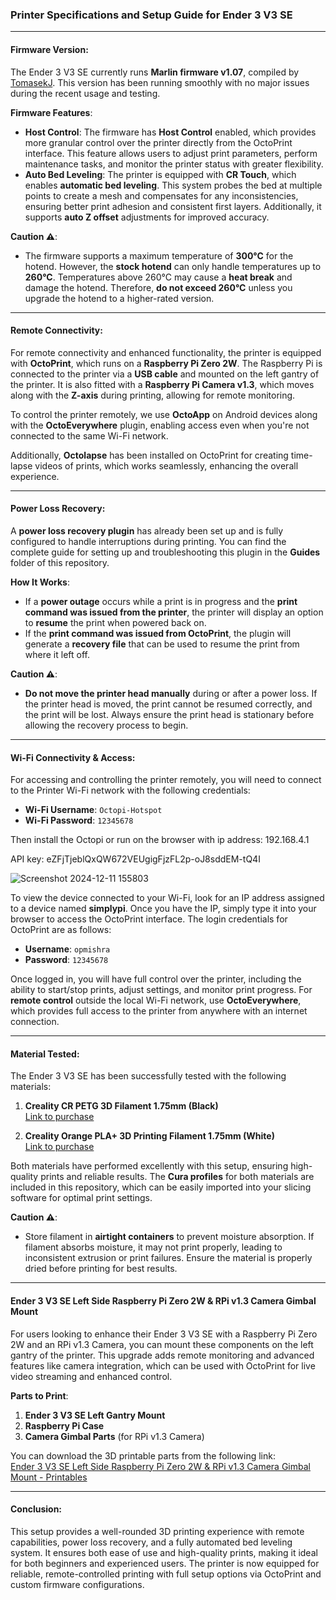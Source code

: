 ### Printer Specifications and Setup Guide for Ender 3 V3 SE

---

#### **Firmware Version**:  
The Ender 3 V3 SE currently runs **Marlin firmware v1.07**, compiled by [TomasekJ](https://github.com/TomasekJ/Ender-3V3-SE/releases). This version has been running smoothly with no major issues during the recent usage and testing.  

**Firmware Features**:  
- **Host Control**: The firmware has **Host Control** enabled, which provides more granular control over the printer directly from the OctoPrint interface. This feature allows users to adjust print parameters, perform maintenance tasks, and monitor the printer status with greater flexibility.
- **Auto Bed Leveling**: The printer is equipped with **CR Touch**, which enables **automatic bed leveling**. This system probes the bed at multiple points to create a mesh and compensates for any inconsistencies, ensuring better print adhesion and consistent first layers. Additionally, it supports **auto Z offset** adjustments for improved accuracy.

**Caution ⚠️**:  
- The firmware supports a maximum temperature of **300°C** for the hotend. However, the **stock hotend** can only handle temperatures up to **260°C**. Temperatures above 260°C may cause a **heat break** and damage the hotend. Therefore, **do not exceed 260°C** unless you upgrade the hotend to a higher-rated version.

---

#### **Remote Connectivity**:  
For remote connectivity and enhanced functionality, the printer is equipped with **OctoPrint**, which runs on a **Raspberry Pi Zero 2W**. The Raspberry Pi is connected to the printer via a **USB cable** and mounted on the left gantry of the printer. It is also fitted with a **Raspberry Pi Camera v1.3**, which moves along with the **Z-axis** during printing, allowing for remote monitoring.  

To control the printer remotely, we use **OctoApp** on Android devices along with the **OctoEverywhere** plugin, enabling access even when you're not connected to the same Wi-Fi network. 

Additionally, **Octolapse** has been installed on OctoPrint for creating time-lapse videos of prints, which works seamlessly, enhancing the overall experience.

---

#### **Power Loss Recovery**:  
A **power loss recovery plugin** has already been set up and is fully configured to handle interruptions during printing. You can find the complete guide for setting up and troubleshooting this plugin in the **Guides** folder of this repository.  

**How It Works**:  
- If a **power outage** occurs while a print is in progress and the **print command was issued from the printer**, the printer will display an option to **resume** the print when powered back on.
- If the **print command was issued from OctoPrint**, the plugin will generate a **recovery file** that can be used to resume the print from where it left off.

**Caution ⚠️**:  
- **Do not move the printer head manually** during or after a power loss. If the printer head is moved, the print cannot be resumed correctly, and the print will be lost. Always ensure the print head is stationary before allowing the recovery process to begin.

---

#### **Wi-Fi Connectivity & Access**:  
For accessing and controlling the printer remotely, you will need to connect to the Printer Wi-Fi network with the following credentials:

- **Wi-Fi Username**: `Octopi-Hotspot`
- **Wi-Fi Password**: `12345678`

Then install the Octopi or run on the browser with ip address: 192.168.4.1

API key: eZFjTjeblQxQW672VEUgigFjzFL2p-oJ8sddEM-tQ4I

![Screenshot 2024-12-11 155803](https://github.com/user-attachments/assets/b1365a96-d918-4881-b255-fad06050d827)


To view the device connected to your Wi-Fi, look for an IP address assigned to a device named **simplypi**. Once you have the IP, simply type it into your browser to access the OctoPrint interface. The login credentials for OctoPrint are as follows:

- **Username**: `opmishra`
- **Password**: `12345678`

Once logged in, you will have full control over the printer, including the ability to start/stop prints, adjust settings, and monitor print progress. For **remote control** outside the local Wi-Fi network, use **OctoEverywhere**, which provides full access to the printer from anywhere with an internet connection.

---

#### **Material Tested**:  
The Ender 3 V3 SE has been successfully tested with the following materials:

1. **Creality CR PETG 3D Filament 1.75mm (Black)**  
   [Link to purchase](https://robu.in/product/creality-cr-petg-3d-filament-1-75mm-1kg-black/)

2. **Creality Orange PLA+ 3D Printing Filament 1.75mm (White)**  
   [Link to purchase](https://robu.in/product/orange-pla-1-75mm-3d-printing-filament-1kg-white/)

Both materials have performed excellently with this setup, ensuring high-quality prints and reliable results. The **Cura profiles** for both materials are included in this repository, which can be easily imported into your slicing software for optimal print settings.

**Caution ⚠️**:  
- Store filament in **airtight containers** to prevent moisture absorption. If filament absorbs moisture, it may not print properly, leading to inconsistent extrusion or print failures. Ensure the material is properly dried before printing for best results.

---

#### **Ender 3 V3 SE Left Side Raspberry Pi Zero 2W & RPi v1.3 Camera Gimbal Mount**

For users looking to enhance their Ender 3 V3 SE with a Raspberry Pi Zero 2W and an RPi v1.3 Camera, you can mount these components on the left gantry of the printer. This upgrade adds remote monitoring and advanced features like camera integration, which can be used with OctoPrint for live video streaming and enhanced control.

 **Parts to Print**:
1. **Ender 3 V3 SE Left Gantry Mount**
2. **Raspberry Pi Case**
3. **Camera Gimbal Parts** (for RPi v1.3 Camera)

You can download the 3D printable parts from the following link:  
[Ender 3 V3 SE Left Side Raspberry Pi Zero 2W & RPi v1.3 Camera Gimbal Mount - Printables](https://www.printables.com/model/1066230-ender-3-v3-se-left-side-raspberry-pi-zero-2w-rpi-v)

---

#### **Conclusion**:  
This setup provides a well-rounded 3D printing experience with remote capabilities, power loss recovery, and a fully automated bed leveling system. It ensures both ease of use and high-quality prints, making it ideal for both beginners and experienced users. The printer is now equipped for reliable, remote-controlled printing with full setup options via OctoPrint and custom firmware configurations.
